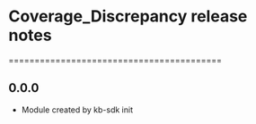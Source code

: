 # Coverage_Discrepancy release notes
=========================================

0.0.0
-----
* Module created by kb-sdk init
